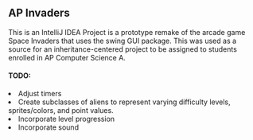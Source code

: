 ## AP Invaders

This is an IntelliJ IDEA Project is a prototype remake of the arcade game Space Invaders that uses the swing GUI package. This was used as a source for an inheritance-centered project to be assigned to students enrolled in AP Computer Science A.

#### **TODO:**
<li> Adjust timers </li>
<li> Create subclasses of aliens to represent varying difficulty levels, sprites/colors, and point values. </li>
<li> Incorporate level progression </li>
<li> Incorporate sound </li>

